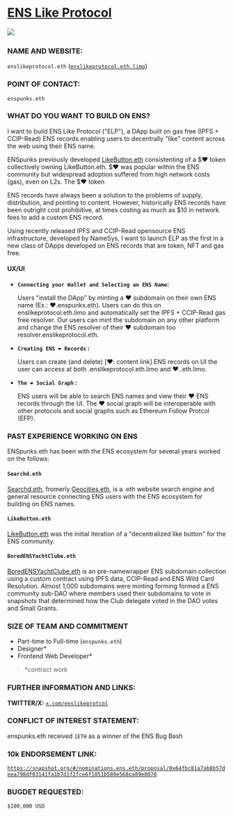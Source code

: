 # [ENS Like Protocol](https://enslikeprotocol.eth.limo)

![](upload://is0h9NEXKSX8QzldUHGZeXwUOLS.png)
&nbsp;

### NAME AND WEBSITE:

`enslikeprotocol.eth` ([`enslikeprotocol.eth.limo`](https://enslikeprotocol.eth.limo))

### POINT OF CONTACT:

`enspunks.eth` 

### WHAT DO YOU WANT TO BUILD ON ENS?

I want to build ENS Like Protocol ("ELP"), a DApp built on gas free (IPFS + CCIP-Read) ENS records enabling users to decentrally "like" content across the web using their ENS name.

ENSpunks previously developed [LikeButton.eth](https://LikeButton.eth.limo) consistenting of a $❤️ token collectively owning LikeButton.eth.  $❤️ was popular within the ENS community but widespread adoption suffered from high network costs (gas), even on L2s. The $❤️ token 

ENS records have always been a solution to the problems of supply, distribution, and pointing to content. However, historically ENS records have been outright cost prohibitive, at times costing as much as $10 in network fees to add a custom ENS record. 

Using recently released IPFS and CCIP-Read opensource ENS infrastructure, developed by NameSys, I want to launch ELP as the first in a new class of DApps developed on ENS records that are token, NFT and gas free.  

#### UX/UI 

- **`Connecting your Wallet and Selecting an ENS Name`:** 
   
   Users "install the DApp" by minting a ❤️ subdomain on their own ENS name (Ex.: ❤️.enspunks.eth).  Users can do this on enslikeprotocol.eth.limo and automatically set the IPFS + CCIP-Read gas free resolver.  Our users can mint the subdomain on any other platform and change the ENS resolver of their ❤️ subdomain too resolver.enslikeprotocol.eth.  

- **`Creating ENS ❤️ Records` :**  

   Users can create (and delete)  [❤️: content link] ENS records on UI the user can access at both <user>.enslikeprotocol.eth.limo and ❤️.<user>.eth.limo.  

- **`The ❤️ Social Graph` :**

  ENS users will be able to search ENS names and view their ❤️ ENS records through the UI. The ❤️  social graph will be interoperable with other protocols and social graphs such as Ethereum Follow Protcol (EFP).  

### PAST EXPERIENCE WORKING ON ENS
ENSpunks.eth has been with the ENS ecosystem for several years worked on the follows:

#### `Searchd.eth`
[Searchd.eth](https://searchd.eth.limo), fromerly [Geocities.eth](https://geocities.eth.limo),  is a .eth website search engine and general resource connecting ENS users with the ENS ecosystem for building on ENS names.

#### `LikeButton.eth`
[LikeButton.eth](https://likebutton.eth.limo) was the initial iteration of a "decentralized like button" for the ENS community.

#### `BoredENSYachtClube.eth`
[BoredENSYachtClube.eth](https://BoredENSYachtClube.eth.limo) is an pre-namewrapper ENS subdomain collection using a custom contract using IPFS data, CCIP-Read and ENS Wild Card Resolution.  Almost 1,000 subdomains were minting forming formed a ENS community sub-DAO where members used their subdomains to vote in snapshots that determined how the Club delegate voted in the DAO votes and Small Grants. 

### SIZE OF TEAM AND COMMITMENT
- Part-time to Full-time (`enspunks.eth`)
- Designer*
- Frontend Web Developer*

> *contract work

### FURTHER INFORMATION AND LINKS:

**TWITTER/X:** [`x.com/enslikeprotcol`](https://x.com/enslikeprotocol)

### CONFLICT OF INTEREST STATEMENT:
enspunks.eth received `1ETH` as a winner of the ENS Bug Bash

### 10k ENDORSEMENT LINK:
[`https://snapshot.org/#/nominations.ens.eth/proposal/0x64fbc81a7ab8b57deea798df03141fa1b7d1f2fce6f1051b580e568ca89e8070`](https://snapshot.org/#/nominations.ens.eth/proposal/0x64fbc81a7ab8b57deea798df03141fa1b7d1f2fce6f1051b580e568ca89e8070)

### BUGDET REQUESTED:
`$100,000 USD`
